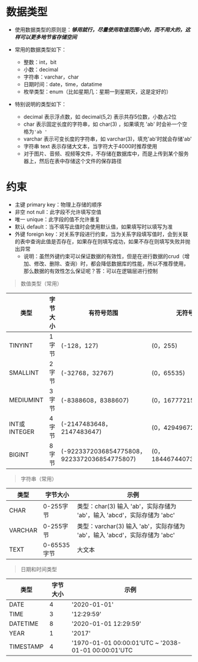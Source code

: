 # 数据类型

* 使用数据类型的原则是：***够用就行，尽量使用取值范围小的，而不用大的，这样可以更多地节省存储空间***

* 常用的数据类型如下：
    * 整数：int，bit
    * 小数：decimal
    * 字符串：varchar，char
    * 日期时间：date，time，datatime
    * 枚举类型：enum（比如星期几：星期一到星期天，这是定好的）

* 特别说明的类型如下：
    * decimal 表示浮点数，如 decimal(5,2) 表示共存5位数，小数占2位
    * char 表示固定长度的字符串，如 char(3) ，如果填充 'ab' 时会补一个空格为`'ab '`
    * varchar 表示可变长度的字符串，如 varchar(3)，填充'ab'时就会存储'ab'
    * 字符串 text 表示存储大文本，当字符大于4000时推荐使用
    * 对于图片、音频、视频等文件，不存储在数据库中，而是上传到某个服务器上，然后在表中存储这个文件的保存路径
    

# 约束
* 主键 primary key：物理上存储的顺序
* 非空 not null：此字段不允许填写空值
* 唯一 unique：此字段的值不允许重复
* 默认 default：当不填写此值时会使用默认值，如果填写时以填写为准
* 外键 foreign key：对关系字段进行约束，当为关系字段填写值时，会到关联的表中查询此值是否存在，如果存在则填写成功，如果不存在则填写失败并抛出异常
    * 说明：虽然外键约束可以保证数据的有效性，但是在进行数据的crud（增加、修改、删除、查询）时，都会降低数据库的性能，所以不推荐使用，那么数据的有效性怎么保证呢？答：可以在逻辑层进行控制

> 数值类型（常用）

| 类型 | 字节大小 | 有符号范围 | 无符号范围 |
| ----- | -------- | -------- | -------- |
| TINYINT | 1 字节 | (-128，127) | (0，255) |
| SMALLINT | 2 字节 | (-32768，32767) | (0，65535) |
| MEDIUMINT | 3 字节 | (-8388608，8388607) 	| (0，16777215) |
| INT或INTEGER | 4 字节 | (-2147483648，2147483647) | (0，4294967295) |
| BIGINT | 8 字节 | (-9223372036854775808，9223372036854775807) | (0，18446744073709551615) |

> 字符串（常用）

| 类型 | 字节大小 | 示例 | 
| ----- | -------- | -------- |
| CHAR | 0-255字节 | 类型：char(3) 输入 'ab'，实际存储为 'ab'，输入 'abcd'，实际存储为 'abc' |
| VARCHAR | 0-255字节 | 类型：varchar(3) 输入 'ab'，实际存储为 'ab'，输入 'abcd'，实际存储为 'abc' |
| TEXT | 0-65535字节 | 大文本 |

> 日期和时间类型

| 类型 | 字节大小 | 示例 | 
| ----- | -------- | -------- |
| DATE | 4 | '2020-01-01' |
| TIME | 3 | '12:29:59' |
| DATETIME | 8 | '2020-01-01 12:29:59' |
| YEAR | 1 | '2017' |
| TIMESTAMP | 4 | '1970-01-01 00:00:01'UTC ~ '2038-01-01 00:00:01'UTC |
